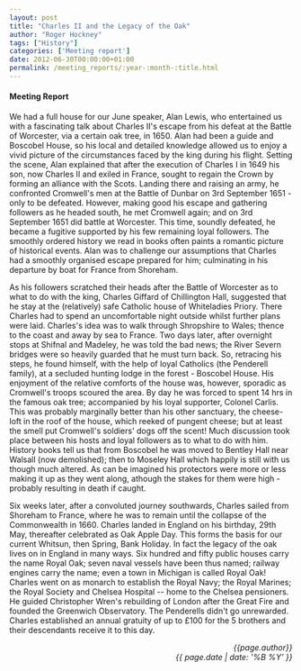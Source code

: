 ```yaml
---
layout: post
title: "Charles II and the Legacy of the Oak"
author: "Roger Hockney"
tags: ["History"]
categories: ['Meeting report']
date: 2012-06-30T00:00:00+01:00
permalink: /meeting_reports/:year-:month-:title.html
---
```

#### Meeting Report ####

We had a full house for our June speaker, Alan Lewis, who entertained us with a fascinating talk about Charles II's escape from his defeat at the Battle of Worcester, via a certain oak tree, in 1650. Alan had been a guide and Boscobel House, so his local and detailed knowledge allowed us to enjoy a vivid picture of the circumstances faced by the king during his flight. Setting the scene, Alan explained that after the execution of Charles I in 1649 his son, now Charles II and exiled in France, sought to regain the Crown by forming an alliance with the Scots. Landing there and raising an army, he confronted Cromwell's men at the Battle of Dunbar on 3rd September 1651 - only to be defeated. However, making good his escape and gathering followers as he headed south, he met Cromwell again; and on 3rd September 1651 did battle at Worcester. This time, soundly defeated, he became a fugitive supported by his few remaining loyal followers. The smoothly ordered history we read in books often paints a romantic picture of historical events. Alan was to challenge our assumptions that Charles had a smoothly organised escape prepared for him; culminating in his departure by boat for France from Shoreham. 

As his followers scratched their heads after the Battle of Worcester as to what to do with the king, Charles Giffard of Chillington Hall, suggested that he stay at the (relatively) safe Catholic house of Whiteladies Priory. There Charles had to spend an uncomfortable night outside whilst further plans were laid. Charles's idea was to walk through Shropshire to Wales; thence to the coast and away by sea to France. Two days later, after overnight stops at Shifnal and Madeley, he was told the bad news; the River Severn bridges were so heavily guarded that he must turn back. So, retracing his steps, he found himself, with the help of loyal Catholics (the Penderell family), at a secluded hunting lodge in the forest - Boscobel House. His enjoyment of the relative comforts of the house was, however, sporadic as Cromwell's troops scoured the area. By day he was forced to spent 14 hrs in the famous oak tree; accompanied by his loyal supporter, Colonel Carlis. This was probably marginally better than his other sanctuary, the cheese-loft in the roof of the house, which reeked of pungent cheese; but at least the smell put Cromwell's soldiers' dogs off the scent! Much discussion took place between his hosts and loyal followers as to what to do with him. History books tell us that from Boscobel he was moved to Bentley Hall near Walsall (now demolished); then to Moseley Hall which happily is still with us though much altered. As can be imagined his protectors were more or less making it up as they went along, athough the stakes for them were high - probably resulting in death if caught. 

Six weeks later, after a convoluted journey southwards, Charles sailed from Shoreham to France, where he was to remain until the collapse of the Commonwealth in 1660. Charles landed in England on his birthday, 29th May, thereafter celebrated as Oak Apple Day. This forms the basis for our current Whitsun, then Spring, Bank Holiday. In fact the legacy of the oak lives on in England in many ways. Six hundred and fifty public houses carry the name Royal Oak; seven naval vessels have been thus named; railway engines carry the name; even a town in Michigan is called Royal Oak! Charles went on as monarch to establish the Royal Navy; the Royal Marines; the Royal Society and Chelsea Hospital -- home to the Chelsea pensioners. He guided Christopher Wren's rebuilding of London after the Great Fire and founded the Greenwich Observatory. The Penderells didn't go unrewarded. Charles established an annual gratuity of up to £100 for the 5 brothers and their descendants receive it to this day. 


<p align="right"><i> {{page.author}} <br> {{ page.date | date: '%B %Y' }} </i></p>

